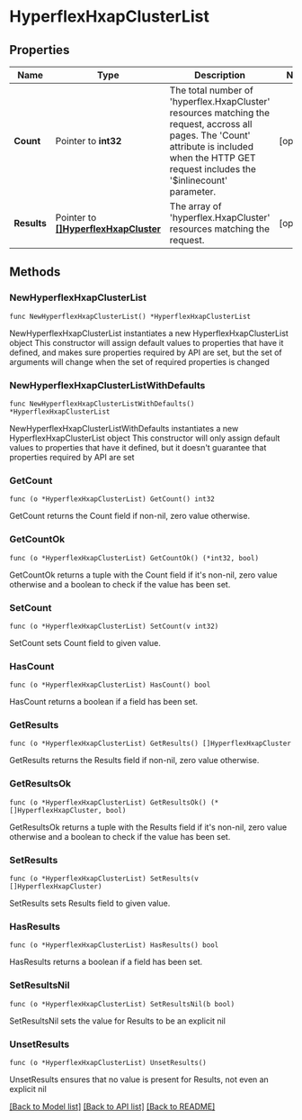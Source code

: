 # HyperflexHxapClusterList

## Properties

Name | Type | Description | Notes
------------ | ------------- | ------------- | -------------
**Count** | Pointer to **int32** | The total number of &#39;hyperflex.HxapCluster&#39; resources matching the request, accross all pages. The &#39;Count&#39; attribute is included when the HTTP GET request includes the &#39;$inlinecount&#39; parameter. | [optional] 
**Results** | Pointer to [**[]HyperflexHxapCluster**](hyperflex.HxapCluster.md) | The array of &#39;hyperflex.HxapCluster&#39; resources matching the request. | [optional] 

## Methods

### NewHyperflexHxapClusterList

`func NewHyperflexHxapClusterList() *HyperflexHxapClusterList`

NewHyperflexHxapClusterList instantiates a new HyperflexHxapClusterList object
This constructor will assign default values to properties that have it defined,
and makes sure properties required by API are set, but the set of arguments
will change when the set of required properties is changed

### NewHyperflexHxapClusterListWithDefaults

`func NewHyperflexHxapClusterListWithDefaults() *HyperflexHxapClusterList`

NewHyperflexHxapClusterListWithDefaults instantiates a new HyperflexHxapClusterList object
This constructor will only assign default values to properties that have it defined,
but it doesn't guarantee that properties required by API are set

### GetCount

`func (o *HyperflexHxapClusterList) GetCount() int32`

GetCount returns the Count field if non-nil, zero value otherwise.

### GetCountOk

`func (o *HyperflexHxapClusterList) GetCountOk() (*int32, bool)`

GetCountOk returns a tuple with the Count field if it's non-nil, zero value otherwise
and a boolean to check if the value has been set.

### SetCount

`func (o *HyperflexHxapClusterList) SetCount(v int32)`

SetCount sets Count field to given value.

### HasCount

`func (o *HyperflexHxapClusterList) HasCount() bool`

HasCount returns a boolean if a field has been set.

### GetResults

`func (o *HyperflexHxapClusterList) GetResults() []HyperflexHxapCluster`

GetResults returns the Results field if non-nil, zero value otherwise.

### GetResultsOk

`func (o *HyperflexHxapClusterList) GetResultsOk() (*[]HyperflexHxapCluster, bool)`

GetResultsOk returns a tuple with the Results field if it's non-nil, zero value otherwise
and a boolean to check if the value has been set.

### SetResults

`func (o *HyperflexHxapClusterList) SetResults(v []HyperflexHxapCluster)`

SetResults sets Results field to given value.

### HasResults

`func (o *HyperflexHxapClusterList) HasResults() bool`

HasResults returns a boolean if a field has been set.

### SetResultsNil

`func (o *HyperflexHxapClusterList) SetResultsNil(b bool)`

 SetResultsNil sets the value for Results to be an explicit nil

### UnsetResults
`func (o *HyperflexHxapClusterList) UnsetResults()`

UnsetResults ensures that no value is present for Results, not even an explicit nil

[[Back to Model list]](../README.md#documentation-for-models) [[Back to API list]](../README.md#documentation-for-api-endpoints) [[Back to README]](../README.md)


